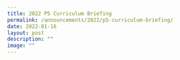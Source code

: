 ```yaml
---
title: 2022 P5 Curriculum Briefing
permalink: /announcements/2022/p5-curriculum-briefing/
date: 2022-01-16
layout: post
description: ""
image: ""
---
```


